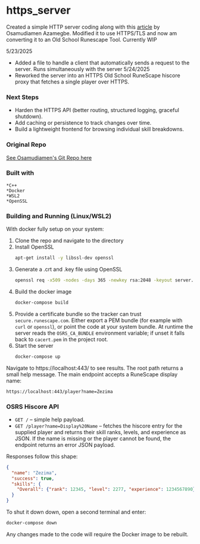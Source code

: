 # https_server

Created a simple HTTP server coding along with this [article](https://osasazamegbe.medium.com/showing-building-an-http-server-from-scratch-in-c-2da7c0db6cb7) by Osamudiamen Azamegbe. Modified it to use HTTPS/TLS and now am converting it to an Old School Runescape Tool. Currently WIP

5/23/2025
- Added a file to handle a client that automatically sends a request to the server. Runs simultaneously with the server
5/24/2025
- Reworked the server into an HTTPS Old School RuneScape hiscore proxy that fetches a single player over HTTPS.

### Next Steps
- Harden the HTTPS API (better routing, structured logging, graceful shutdown).
- Add caching or persistence to track changes over time.
- Build a lightweight frontend for browsing individual skill breakdowns.

### Original Repo
[See Osamudiamen's Git Repo here](https://github.com/OsasAzamegbe/http-server/tree/main)

### Built with
    *C++
    *Docker
    *WSL2
    *OpenSSL

### Building and Running (Linux/WSL2)

With docker fully setup on your system:

1. Clone the repo and navigate to the directory
2. Install OpenSSL
   ```sh
   apt-get install -y libssl-dev openssl
   ```
3. Generate a .crt and .key file using OpenSSL 
   ```sh
   openssl req -x509 -nodes -days 365 -newkey rsa:2048 -keyout server.key -out server.crt
   ```
4. Build the docker image
   ```sh
   docker-compose build
   ```
5. Provide a certificate bundle so the tracker can trust `secure.runescape.com`. Either export a PEM bundle (for example with `curl` or `openssl`), or point the code at your system bundle. At runtime the server reads the `OSRS_CA_BUNDLE` environment variable; if unset it falls back to `cacert.pem` in the project root.
6. Start the server
   ```sh
   docker-compose up
   ```

Navigate to https://localhost:443/ to see results. The root path returns a small help message. The main endpoint accepts a RuneScape display name:

```
https://localhost:443/player?name=Zezima
```

### OSRS Hiscore API

- `GET /` – simple help payload.
- `GET /player?name=Display%20Name` – fetches the hiscore entry for the supplied player and returns their skill ranks, levels, and experience as JSON. If the name is missing or the player cannot be found, the endpoint returns an error JSON payload.

Responses follow this shape:

```json
{
  "name": "Zezima",
  "success": true,
  "skills": {
    "Overall": {"rank": 12345, "level": 2277, "experience": 1234567890}
  }
}
```

To shut it down down, open a second terminal and enter:
   ```sh
   docker-compose down
   ```  

Any changes made to the code will require the Docker image to be rebuilt.
